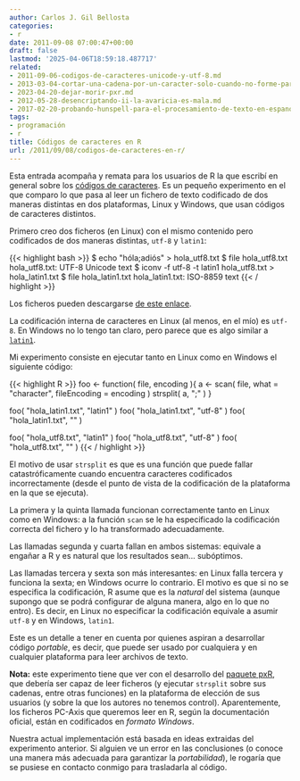 ```yaml
---
author: Carlos J. Gil Bellosta
categories:
- r
date: 2011-09-08 07:00:47+00:00
draft: false
lastmod: '2025-04-06T18:59:18.487717'
related:
- 2011-09-06-codigos-de-caracteres-unicode-y-utf-8.md
- 2013-03-04-cortar-una-cadena-por-un-caracter-solo-cuando-no-forme-parte-de-una-subcadena-entrecomillada.md
- 2023-04-20-dejar-morir-pxr.md
- 2012-05-28-desencriptando-ii-la-avaricia-es-mala.md
- 2017-02-20-probando-hunspell-para-el-procesamiento-de-texto-en-espanol.md
tags:
- programación
- r
title: Códigos de caracteres en R
url: /2011/09/08/codigos-de-caracteres-en-r/
---
```


Esta entrada acompaña y remata para los usuarios de R la que escribí en general sobre los [códigos de caracteres](https://datanalytics.com/2011/09/06/codigos-de-caracteres-unicode-y-utf-8/). Es un pequeño experimento en el que comparo lo que pasa al leer un fichero de texto codificado de dos maneras distintas en dos plataformas, Linux y Windows, que usan códigos de caracteres distintos.

Primero creo dos ficheros (en Linux) con el mismo contenido pero codificados de dos maneras distintas, `utf-8` y `latin1`:


{{< highlight bash >}}
$ echo "hóla;adiós" > hola_utf8.txt
$ file hola_utf8.txt
hola_utf8.txt: UTF-8 Unicode text
$ iconv -f utf-8 -t latin1 hola_utf8.txt > hola_latin1.txt
$ file hola_latin1.txt
hola_latin1.txt: ISO-8859 text
{{< / highlight >}}



Los ficheros pueden descargarse [de este enlace](/uploads/hola_encoding.zip).

La codificación interna de caracteres en Linux (al menos, en el mío) es `utf-8`. En Windows no lo tengo tan claro, pero parece que es algo similar a [`latin1`](http://es.wikipedia.org/wiki/ISO_8859-1).

Mi experimento consiste en ejecutar tanto en Linux como en Windows el siguiente código:


{{< highlight R >}}
foo <- function( file, encoding ){
    a <- scan( file, what = "character",
                fileEncoding = encoding )
    strsplit( a, ";" )
}

foo( "hola_latin1.txt", "latin1" )
foo( "hola_latin1.txt", "utf-8" )
foo( "hola_latin1.txt", "" )

foo( "hola_utf8.txt", "latin1" )
foo( "hola_utf8.txt", "utf-8" )
foo( "hola_utf8.txt", "" )
{{< / highlight >}}


El motivo de usar `strsplit` es que es una función que puede fallar catastróficamente cuando encuentra caracteres codificados incorrectamente (desde el punto de vista de la codificación de la plataforma en la que se ejecuta).

La primera y la quinta llamada funcionan correctamente tanto en Linux como en Windows: a la función `scan` se le ha especificado la codificación correcta del fichero y lo ha transformado adecuadamente.

Las llamadas segunda y cuarta fallan en ambos sistemas: equivale a engañar a R y es natural que los resultados sean... subóptimos.

Las llamadas tercera y sexta son más interesantes: en Linux falla tercera y funciona la sexta; en Windows ocurre lo contrario. El motivo es que si no se especifica la codificación, R asume que es la _natural_ del sistema (aunque supongo que se podrá configurar de alguna manera, algo en lo que no entro). Es decir, en Linux no especificar la codificación equivale a asumir `utf-8` y en Windows, `latin1`.

Este es un detalle a tener en cuenta por quienes aspiran a desarrollar código _portable_, es decir, que puede ser usado por cualquiera y en cualquier plataforma para leer archivos de texto.

**Nota:** este experimento tiene que ver con el desarrollo del [paquete pxR](https://datanalytics.com/2011/07/28/el-paquete-pxr-en-cran/), que debería ser capaz de leer ficheros (y ejecutar `strsplit` sobre sus cadenas, entre otras funciones) en la plataforma de elección de sus usuarios (y sobre la que los autores no tenemos control). Aparentemente, los ficheros PC-Axis que queremos leer en R, según la documentación oficial, están en codificados en _formato Windows_.

Nuestra actual implementación está basada en ideas extraidas del experimento anterior. Si alguien ve un error en las conclusiones (o conoce una manera más adecuada para garantizar la _portabilidad_), le rogaría que se pusiese en contacto conmigo para trasladarla al código.